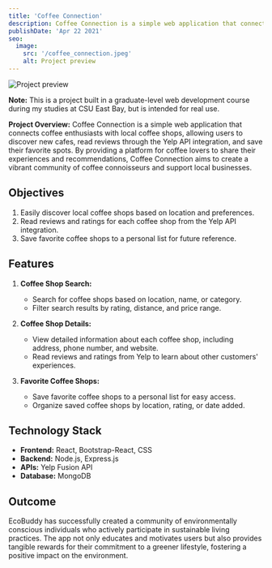 ```yaml
---
title: 'Coffee Connection'
description: Coffee Connection is a simple web application that connects coffee enthusiasts with local coffee shops, allowing users to discover new cafes, read reviews, and save their favorite spots.
publishDate: 'Apr 22 2021'
seo:
  image:
    src: '/coffee_connection.jpeg'
    alt: Project preview
---
```


![Project preview](/coffee_connection.jpeg)

**Note:** This is a project built in a graduate-level web development course during my studies at CSU East Bay, but is intended for real use.

**Project Overview:**
Coffee Connection is a simple web application that connects coffee enthusiasts with local coffee shops, allowing users to discover new cafes, read reviews through the Yelp API integration, and save their favorite spots. By providing a platform for coffee lovers to share their experiences and recommendations, Coffee Connection aims to create a vibrant community of coffee connoisseurs and support local businesses.

## Objectives

1. Easily discover local coffee shops based on location and preferences.
2. Read reviews and ratings for each coffee shop from the Yelp API integration.
3. Save favorite coffee shops to a personal list for future reference.

## Features

1. **Coffee Shop Search:**

   - Search for coffee shops based on location, name, or category.
   - Filter search results by rating, distance, and price range.

2. **Coffee Shop Details:**

   - View detailed information about each coffee shop, including address, phone number, and website.
   - Read reviews and ratings from Yelp to learn about other customers' experiences.

3. **Favorite Coffee Shops:**
   - Save favorite coffee shops to a personal list for easy access.
   - Organize saved coffee shops by location, rating, or date added.

## Technology Stack

- **Frontend:** React, Bootstrap-React, CSS
- **Backend:** Node.js, Express.js
- **APIs:** Yelp Fusion API
- **Database:** MongoDB

## Outcome

EcoBuddy has successfully created a community of environmentally conscious individuals who actively participate in sustainable living practices. The app not only educates and motivates users but also provides tangible rewards for their commitment to a greener lifestyle, fostering a positive impact on the environment.
